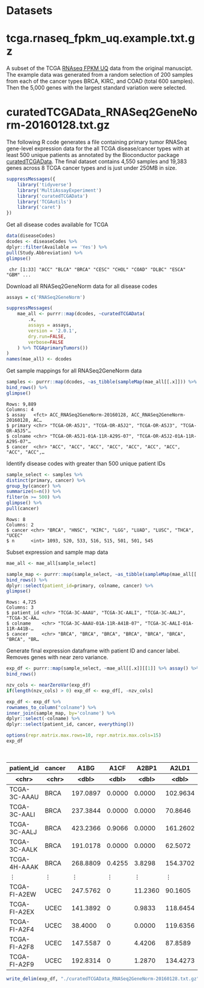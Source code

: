 # Datasets

<a id='tcga.rnaseq_fpkm_uq.example'></a>
# tcga.rnaseq_fpkm_uq.example.txt.gz

A subset of the TCGA [RNAseq FPKM UQ](https://docs.gdc.cancer.gov/Encyclopedia/pages/HTSeq-FPKM-UQ/) data from the 
original manuscipt. The example data was generated from a random selection of 200 samples from each of the cancer types
BRCA, KIRC, and COAD (total 600 samples). Then the 5,000 genes with the largest standard variation were selected.

<a id='curatedTCGAData_RNASeq2GeneNorm-20160128'></a>
# curatedTCGAData_RNASeq2GeneNorm-20160128.txt.gz

The following R code generates a file containing primary tumor RNASeq gene-level expression data for the all TCGA disease/cancer types with at least 500 unique patients as annotated by the Bioconductor package [curatedTCGAData](https://bioconductor.org/packages/release/data/experiment/html/curatedTCGAData.html). The final dataset contains 4,550 samples and 19,383 genes across 8 TCGA cancer types and is just under 250MB in size.


```R
suppressMessages({
    library('tidyverse')
    library('MultiAssayExperiment')
    library('curatedTCGAData')
    library('TCGAutils')
    library('caret')
})
```

Get all disease codes available for TCGA


```R
data(diseaseCodes)
dcodes <- diseaseCodes %>%
dplyr::filter(Available == 'Yes') %>%
pull(Study.Abbreviation) %>%
glimpse()
```

     chr [1:33] "ACC" "BLCA" "BRCA" "CESC" "CHOL" "COAD" "DLBC" "ESCA" "GBM" ...


Download all RNASeq2GeneNorm data for all disease codes


```R
assays = c('RNASeq2GeneNorm')

suppressMessages(
    mae_all <- purrr::map(dcodes, ~curatedTCGAData(
        .x,
        assays = assays,
        version = '2.0.1',
        dry.run=FALSE,
        verbose=FALSE
    ) %>% TCGAprimaryTumors())
)
names(mae_all) <- dcodes
```

Get sample mappings for all RNASeq2GeneNorm data


```R
samples <- purrr::map(dcodes, ~as_tibble(sampleMap(mae_all[[.x]])) %>% mutate(cancer=.x)) %>%
bind_rows() %>%
glimpse()
```

    Rows: 9,889
    Columns: 4
    $ assay   <fct> ACC_RNASeq2GeneNorm-20160128, ACC_RNASeq2GeneNorm-20160128, AC…
    $ primary <chr> "TCGA-OR-A5J1", "TCGA-OR-A5J2", "TCGA-OR-A5J3", "TCGA-OR-A5J5"…
    $ colname <chr> "TCGA-OR-A5J1-01A-11R-A29S-07", "TCGA-OR-A5J2-01A-11R-A29S-07"…
    $ cancer  <chr> "ACC", "ACC", "ACC", "ACC", "ACC", "ACC", "ACC", "ACC", "ACC",…


Identify disease codes with greater than 500 unique patient IDs


```R
sample_select <- samples %>%
distinct(primary, cancer) %>%
group_by(cancer) %>%
summarize(n=n()) %>%
filter(n >= 500) %>%
glimpse() %>%
pull(cancer)
```

    Rows: 8
    Columns: 2
    $ cancer <chr> "BRCA", "HNSC", "KIRC", "LGG", "LUAD", "LUSC", "THCA", "UCEC"
    $ n      <int> 1093, 520, 533, 516, 515, 501, 501, 545


Subset expression and sample map data


```R
mae_all <- mae_all[sample_select]

sample_map <- purrr::map(sample_select, ~as_tibble(sampleMap(mae_all[[.x]])) %>% mutate(cancer=.x)) %>%
bind_rows() %>%
dplyr::select(patient_id=primary, colname, cancer) %>%
glimpse()
```

    Rows: 4,725
    Columns: 3
    $ patient_id <chr> "TCGA-3C-AAAU", "TCGA-3C-AALI", "TCGA-3C-AALJ", "TCGA-3C-AA…
    $ colname    <chr> "TCGA-3C-AAAU-01A-11R-A41B-07", "TCGA-3C-AALI-01A-11R-A41B-…
    $ cancer     <chr> "BRCA", "BRCA", "BRCA", "BRCA", "BRCA", "BRCA", "BRCA", "BR…


Generate final expression dataframe with patient ID and cancer label. Removes genes with near zero variance.


```R
exp_df <- purrr::map(sample_select, ~mae_all[[.x]][[1]] %>% assay() %>% t() %>% as.data.frame()) %>%
bind_rows()

nzv_cols <- nearZeroVar(exp_df)
if(length(nzv_cols) > 0) exp_df <- exp_df[, -nzv_cols]

exp_df <- exp_df %>%
rownames_to_column("colname") %>%
inner_join(sample_map, by='colname') %>%
dplyr::select(-colname) %>%
dplyr::select(patient_id, cancer, everything())
```


```R
options(repr.matrix.max.rows=10, repr.matrix.max.cols=15)
exp_df
```


<table class="dataframe">
<caption>A data.frame: 4550 × 19385</caption>
<thead>
        <tr><th scope=col>patient_id</th><th scope=col>cancer</th><th scope=col>A1BG</th><th scope=col>A1CF</th><th scope=col>A2BP1</th><th scope=col>A2LD1</th><th scope=col>A2ML1</th><th scope=col>A2M</th><th scope=col>⋯</th><th scope=col>ZYG11A</th><th scope=col>ZYG11B</th><th scope=col>ZYX</th><th scope=col>ZZEF1</th><th scope=col>ZZZ3</th><th scope=col>psiTPTE22</th><th scope=col>tAKR</th></tr>
        <tr><th scope=col>&lt;chr&gt;</th><th scope=col>&lt;chr&gt;</th><th scope=col>&lt;dbl&gt;</th><th scope=col>&lt;dbl&gt;</th><th scope=col>&lt;dbl&gt;</th><th scope=col>&lt;dbl&gt;</th><th scope=col>&lt;dbl&gt;</th><th scope=col>&lt;dbl&gt;</th><th scope=col>⋯</th><th scope=col>&lt;dbl&gt;</th><th scope=col>&lt;dbl&gt;</th><th scope=col>&lt;dbl&gt;</th><th scope=col>&lt;dbl&gt;</th><th scope=col>&lt;dbl&gt;</th><th scope=col>&lt;dbl&gt;</th><th scope=col>&lt;dbl&gt;</th></tr>
</thead>
<tbody>
        <tr><td>TCGA-3C-AAAU</td><td>BRCA</td><td>197.0897</td><td>0.0000</td><td>0.0000</td><td>102.9634</td><td>1.3786</td><td> 5798.375</td><td>⋯</td><td>258.4941</td><td>1208.3738</td><td>3507.248</td><td>1894.9342</td><td>1180.4565</td><td>  1.7233</td><td>0</td></tr>
        <tr><td>TCGA-3C-AALI</td><td>BRCA</td><td>237.3844</td><td>0.0000</td><td>0.0000</td><td> 70.8646</td><td>4.3502</td><td> 7571.979</td><td>⋯</td><td>198.4774</td><td> 603.5889</td><td>5504.622</td><td>1318.6514</td><td> 406.7428</td><td>926.5905</td><td>0</td></tr>
        <tr><td>TCGA-3C-AALJ</td><td>BRCA</td><td>423.2366</td><td>0.9066</td><td>0.0000</td><td>161.2602</td><td>0.0000</td><td> 8840.399</td><td>⋯</td><td>331.8223</td><td> 532.1850</td><td>5458.749</td><td> 942.8830</td><td> 509.5195</td><td> 35.3581</td><td>0</td></tr>
        <tr><td>TCGA-3C-AALK</td><td>BRCA</td><td>191.0178</td><td>0.0000</td><td>0.0000</td><td> 62.5072</td><td>1.6549</td><td>10960.219</td><td>⋯</td><td>175.4241</td><td> 607.3645</td><td>5691.353</td><td> 781.1336</td><td> 700.8688</td><td> 66.6115</td><td>0</td></tr>
        <tr><td>TCGA-4H-AAAK</td><td>BRCA</td><td>268.8809</td><td>0.4255</td><td>3.8298</td><td>154.3702</td><td>3.4043</td><td> 9585.443</td><td>⋯</td><td> 14.0426</td><td> 775.7447</td><td>4041.702</td><td> 831.9149</td><td> 881.7021</td><td>187.2340</td><td>0</td></tr>
        <tr><td>⋮</td><td>⋮</td><td>⋮</td><td>⋮</td><td>⋮</td><td>⋮</td><td>⋮</td><td>⋮</td><td>⋱</td><td>⋮</td><td>⋮</td><td>⋮</td><td>⋮</td><td>⋮</td><td>⋮</td><td>⋮</td></tr>
        <tr><td>TCGA-FI-A2EW</td><td>UCEC</td><td>247.5762</td><td>0</td><td>11.2360</td><td> 90.1605</td><td> 22.4719</td><td> 5007.255</td><td>⋯</td><td>231.1396</td><td> 601.9262</td><td>4181.380</td><td>1120.3852</td><td>929.3740</td><td>117.1750</td><td>0</td></tr>
        <tr><td>TCGA-FI-A2EX</td><td>UCEC</td><td>141.3892</td><td>0</td><td> 0.9833</td><td>118.6454</td><td> 20.6494</td><td> 3527.061</td><td>⋯</td><td>158.3119</td><td> 620.4645</td><td>6604.850</td><td> 984.2868</td><td>524.1008</td><td>705.0286</td><td>0</td></tr>
        <tr><td>TCGA-FI-A2F4</td><td>UCEC</td><td> 38.4000</td><td>0</td><td> 0.0000</td><td>119.6356</td><td>644.4444</td><td> 4674.711</td><td>⋯</td><td>  2.6667</td><td> 584.0000</td><td>5286.222</td><td>1259.5556</td><td>619.5556</td><td> 32.8889</td><td>0</td></tr>
        <tr><td>TCGA-FI-A2F8</td><td>UCEC</td><td>147.5587</td><td>0</td><td> 4.4206</td><td> 87.8589</td><td> 44.2057</td><td>11065.004</td><td>⋯</td><td> 86.2012</td><td> 669.7169</td><td>9367.195</td><td>1043.2553</td><td>689.6094</td><td> 95.0423</td><td>0</td></tr>
        <tr><td>TCGA-FI-A2F9</td><td>UCEC</td><td>192.8314</td><td>0</td><td> 1.2870</td><td>134.4273</td><td>  3.8610</td><td> 8995.882</td><td>⋯</td><td>  9.0090</td><td>1068.2111</td><td>5338.481</td><td>1002.5740</td><td>711.7117</td><td> 37.3230</td><td>0</td></tr>
</tbody>
</table>




```R
write_delim(exp_df, "./curatedTCGAData_RNASeq2GeneNorm-20160128.txt.gz", delim="\t")
```